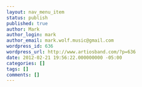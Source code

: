 ```yaml
---
layout: nav_menu_item
status: publish
published: true
author: Mark
author_login: mark
author_email: mark.wolf.music@gmail.com
wordpress_id: 636
wordpress_url: http://www.artiosband.com/?p=636
date: 2012-02-21 19:56:22.000000000 -05:00
categories: []
tags: []
comments: []
---
```

 
